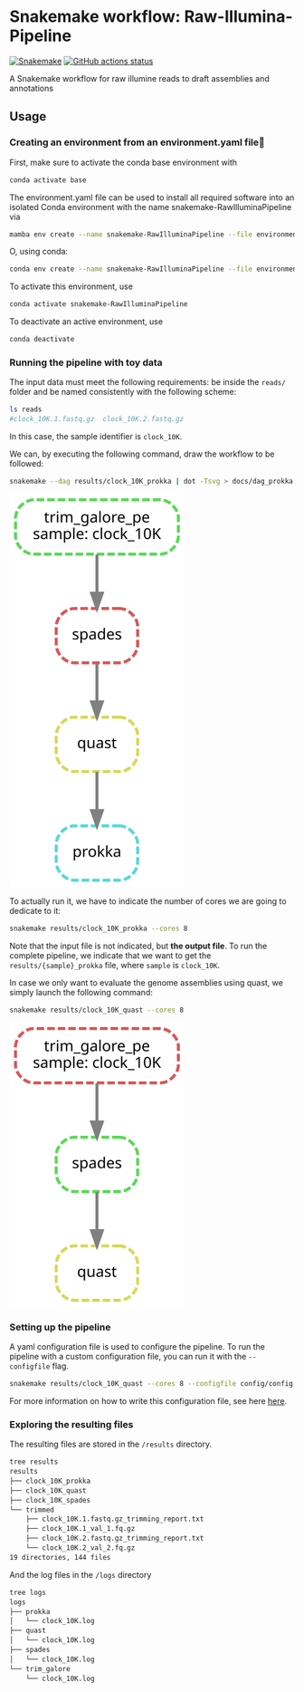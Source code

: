 # Snakemake workflow: Raw-Illumina-Pipeline

[![Snakemake](https://img.shields.io/badge/snakemake-≥6.3.0-brightgreen.svg)](https://snakemake.github.io)
[![GitHub actions status](https://github.com/currocam/RawIlluminaPipeline/workflows/Tests/badge.svg?branch=main)](https://github.com/currocam/RawIlluminaPipeline/actions?query=branch%3Amain+workflow%3ATests)


A Snakemake workflow for raw illumine reads to draft assemblies and annotations

## Usage
### Creating an environment from an environment.yaml file

First, make sure to activate the conda base environment with
``` bash
conda activate base
```

The environment.yaml file can be used to install all required software into an isolated Conda environment with the name snakemake-RawIlluminaPipeline via
``` bash
mamba env create --name snakemake-RawIlluminaPipeline --file environment.yaml
```
O, using conda: 
``` bash
conda env create --name snakemake-RawIlluminaPipeline --file environment.yaml
```

To activate this environment, use
``` bash
conda activate snakemake-RawIlluminaPipeline
```

To deactivate an active environment, use

``` bash
conda deactivate
```

### Running the pipeline with toy data

The input data must meet the following requirements: be inside the `reads/` folder and be named consistently with the following scheme: 

```bash
ls reads
#clock_10K.1.fastq.gz  clock_10K.2.fastq.gz
```
In this case, the sample identifier is `clock_10K`.

We can, by executing the following command, draw the workflow to be followed: 

```bash
snakemake --dag results/clock_10K_prokka | dot -Tsvg > docs/dag_prokka.svg
``` 
![](docs/dag_prokka.svg)

To actually run it, we have to indicate the number of cores we are going to dedicate to it:

```bash
snakemake results/clock_10K_prokka --cores 8
```
Note that the input file is not indicated, but **the output file**. To run the complete pipeline, we indicate that we want to get the `results/{sample}_prokka` file, where `sample` is `clock_10K`.

In case we only want to evaluate the genome assemblies using quast, we simply launch the following command: 

```bash
snakemake results/clock_10K_quast --cores 8
```
![](docs/dag_quast.svg)

### Setting up the pipeline

A yaml configuration file is used to configure the pipeline. To run the pipeline with a custom configuration file, you can run it with the `--configfile` flag.

```bash
snakemake results/clock_10K_quast --cores 8 --configfile config/config.yaml
```
For more information on how to write this configuration file, see here [here](config/README.md). 

### Exploring the resulting files

The resulting files are stored in the `/results` directory.

```bash
tree results 
results
├── clock_10K_prokka
├── clock_10K_quast
├── clock_10K_spades
└── trimmed
    ├── clock_10K.1.fastq.gz_trimming_report.txt
    ├── clock_10K.1_val_1.fq.gz
    ├── clock_10K.2.fastq.gz_trimming_report.txt
    └── clock_10K.2_val_2.fq.gz
19 directories, 144 files
```

And the log files in the `/logs` directory

```bash
tree logs
logs
├── prokka
│   └── clock_10K.log
├── quast
│   └── clock_10K.log
├── spades
│   └── clock_10K.log
└── trim_galore
    └── clock_10K.log
```

